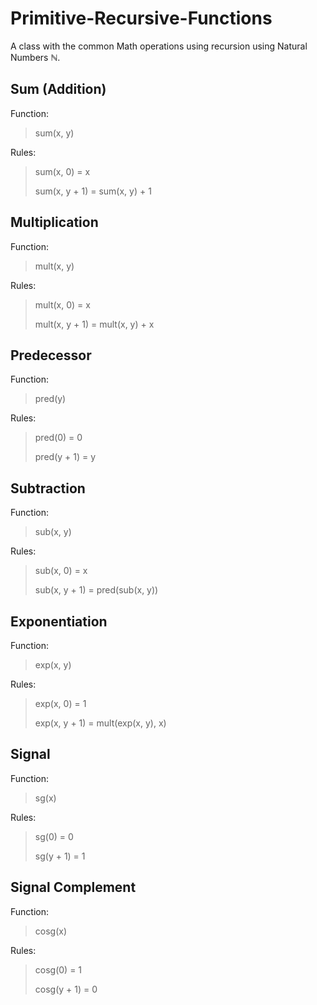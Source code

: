 # Primitive-Recursive-Functions
A class with the common Math operations using recursion using Natural Numbers &#8469;.


Sum (Addition)
----
Function:
>sum(x, y)
    
Rules:
>sum(x, 0) = x
>
>sum(x, y + 1) = sum(x, y) + 1


Multiplication
----
Function:
>mult(x, y)
    
Rules:
>mult(x, 0) = x
>
>mult(x, y + 1) = mult(x, y) + x


Predecessor
----
Function:
>pred(y)
    
Rules:
>pred(0) = 0
>
>pred(y + 1) = y


Subtraction
----
Function:
>sub(x, y)
    
Rules:
>sub(x, 0) = x
>
>sub(x, y + 1) = pred(sub(x, y))


Exponentiation
----
Function:
>exp(x, y)
    
Rules:
>exp(x, 0) = 1
>
>exp(x, y + 1) = mult(exp(x, y), x)


Signal
----
Function:
>sg(x)
    
Rules:
>sg(0) = 0
>
>sg(y + 1) = 1


Signal Complement
----
Function:
>cosg(x)
    
Rules:
>cosg(0) = 1
>
>cosg(y + 1) = 0